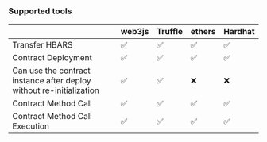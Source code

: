### Supported tools
|                                                                      | web3js | Truffle | ethers | Hardhat |
|----------------------------------------------------------------------|--------|---------|--------|---------|
| Transfer HBARS                                                       |    ✅   |    ✅    |    ✅   |    ✅    |
| Contract  Deployment                                                 |    ✅   |    ✅    |    ✅   |    ✅    |
| Can use the contract instance after deploy without re-initialization |    ✅   |    ✅    |    ❌   |    ❌    |
| Contract Method Call                                                 |    ✅   |    ✅    |    ✅   |    ✅    |
| Contract Method Call Execution                                       |    ✅   |    ✅    |    ✅   |    ✅    |
